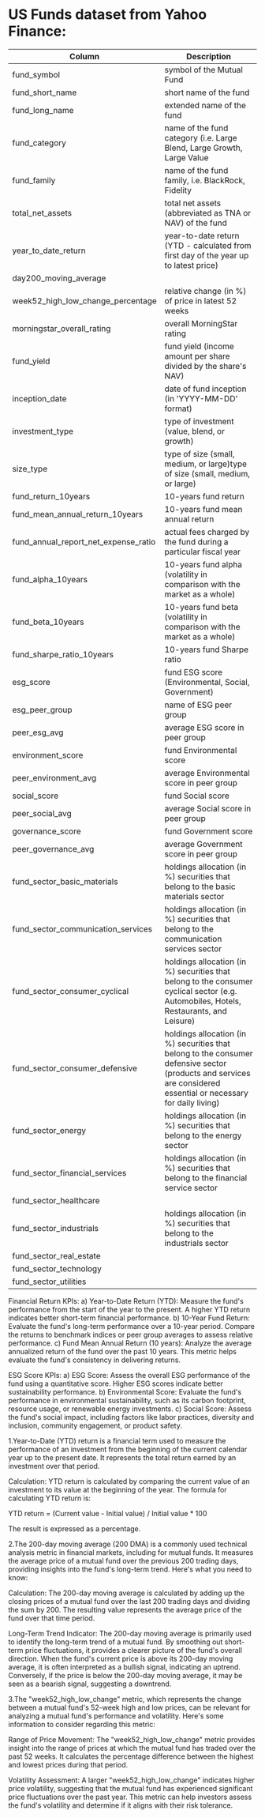 # US Funds dataset from Yahoo Finance:

|Column | Description|
|---|---|
|fund_symbol |symbol of the Mutual Fund|
|fund_short_name|short name of the fund|
|fund_long_name | extended name of the fund|
|fund_category|name of the fund category (i.e. Large Blend, Large Growth, Large Value|  
|fund_family|name of the fund family, i.e. BlackRock, Fidelity|
|total_net_assets|total net assets (abbreviated as TNA or NAV) of the fund|
|year_to_date_return|year-to-date return (YTD - calculated from first day of the year up to latest price)|
|day200_moving_average||200-day moving average price|
|week52_high_low_change_percentage|relative change (in %) of price in latest 52 weeks|
|morningstar_overall_rating|overall MorningStar rating|
|fund_yield|fund yield (income amount per share divided by the share's NAV)|
|inception_date|date of fund inception (in 'YYYY-MM-DD' format)|
|investment_type|type of investment (value, blend, or growth)|
|size_type|type of size (small, medium, or large)type of size (small, medium, or large)|
|fund_return_10years|10-years fund return|
|fund_mean_annual_return_10years|10-years fund mean annual return|
|fund_annual_report_net_expense_ratio|actual fees charged by the fund during a particular fiscal year|
|fund_alpha_10years|10-years fund alpha (volatility in comparison with the market as a whole)|
|fund_beta_10years|10-years fund beta (volatility in comparison with the market as a whole)|
|fund_sharpe_ratio_10years|10-years fund Sharpe ratio|
|esg_score|fund ESG score (Environmental, Social, Government)|
|esg_peer_group|name of ESG peer group|
|peer_esg_avg|average ESG score in peer group|
|environment_score|fund Environmental score|
|peer_environment_avg|average Environmental score in peer group|
|social_score|fund Social score|
|peer_social_avg|average Social score in peer group|
|governance_score|fund Government score|
|peer_governance_avg|average Government score in peer group|
|fund_sector_basic_materials|holdings allocation (in %) securities that belong to the basic materials sector|
|fund_sector_communication_services|holdings allocation (in %) securities that belong to the communication services sector|
|fund_sector_consumer_cyclical|holdings allocation (in %) securities that belong to the consumer cyclical sector (e.g. Automobiles, Hotels, Restaurants, and Leisure)|
|fund_sector_consumer_defensive|holdings allocation (in %) securities that belong to the consumer defensive sector (products and services are considered essential or necessary for daily living)|
|fund_sector_energy|holdings allocation (in %) securities that belong to the energy sector|
|fund_sector_financial_services|holdings allocation (in %) securities that belong to the financial service sector|
|fund_sector_healthcare|
|fund_sector_industrials|holdings allocation (in %) securities that belong to the industrials sector|
|fund_sector_real_estate|
fund_sector_technology|
|fund_sector_utilities|










Financial Return KPIs:
a) Year-to-Date Return (YTD): Measure the fund's performance from the start of the year to the present. A higher YTD return indicates better short-term financial performance.
b) 10-Year Fund Return: Evaluate the fund's long-term performance over a 10-year period. Compare the returns to benchmark indices or peer group averages to assess relative performance.
c) Fund Mean Annual Return (10 years): Analyze the average annualized return of the fund over the past 10 years. This metric helps evaluate the fund's consistency in delivering returns.

ESG Score KPIs:
a) ESG Score: Assess the overall ESG performance of the fund using a quantitative score. Higher ESG scores indicate better sustainability performance.
b) Environmental Score: Evaluate the fund's performance in environmental sustainability, such as its carbon footprint, resource usage, or renewable energy investments.
c) Social Score: Assess the fund's social impact, including factors like labor practices, diversity and inclusion, community engagement, or product safety.


1.Year-to-Date (YTD) return is a financial term used to measure the performance of an investment from the beginning of the current calendar year up to the present date. It represents the total return earned by an investment over that period.

Calculation: YTD return is calculated by comparing the current value of an investment to its value at the beginning of the year. The formula for calculating YTD return is:

YTD return = (Current value - Initial value) / Initial value * 100

The result is expressed as a percentage.

2.The 200-day moving average (200 DMA) is a commonly used technical analysis metric in financial markets, including for mutual funds. It measures the average price of a mutual fund over the previous 200 trading days, providing insights into the fund's long-term trend. Here's what you need to know:

Calculation: The 200-day moving average is calculated by adding up the closing prices of a mutual fund over the last 200 trading days and dividing the sum by 200. The resulting value represents the average price of the fund over that time period.

Long-Term Trend Indicator: The 200-day moving average is primarily used to identify the long-term trend of a mutual fund. By smoothing out short-term price fluctuations, it provides a clearer picture of the fund's overall direction. When the fund's current price is above its 200-day moving average, it is often interpreted as a bullish signal, indicating an uptrend. Conversely, if the price is below the 200-day moving average, it may be seen as a bearish signal, suggesting a downtrend.

3.The "week52_high_low_change" metric, which represents the change between a mutual fund's 52-week high and low prices, can be relevant for analyzing a mutual fund's performance and volatility. Here's some information to consider regarding this metric:

Range of Price Movement: The "week52_high_low_change" metric provides insight into the range of prices at which the mutual fund has traded over the past 52 weeks. It calculates the percentage difference between the highest and lowest prices during that period.

Volatility Assessment: A larger "week52_high_low_change" indicates higher price volatility, suggesting that the mutual fund has experienced significant price fluctuations over the past year. This metric can help investors assess the fund's volatility and determine if it aligns with their risk tolerance.

